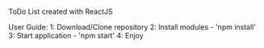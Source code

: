 ToDo List created with ReactJS

User Guide:
    1: Download/Clone repository
    2: Install modules - 'npm install'
    3: Start application - 'npm start'
    4: Enjoy